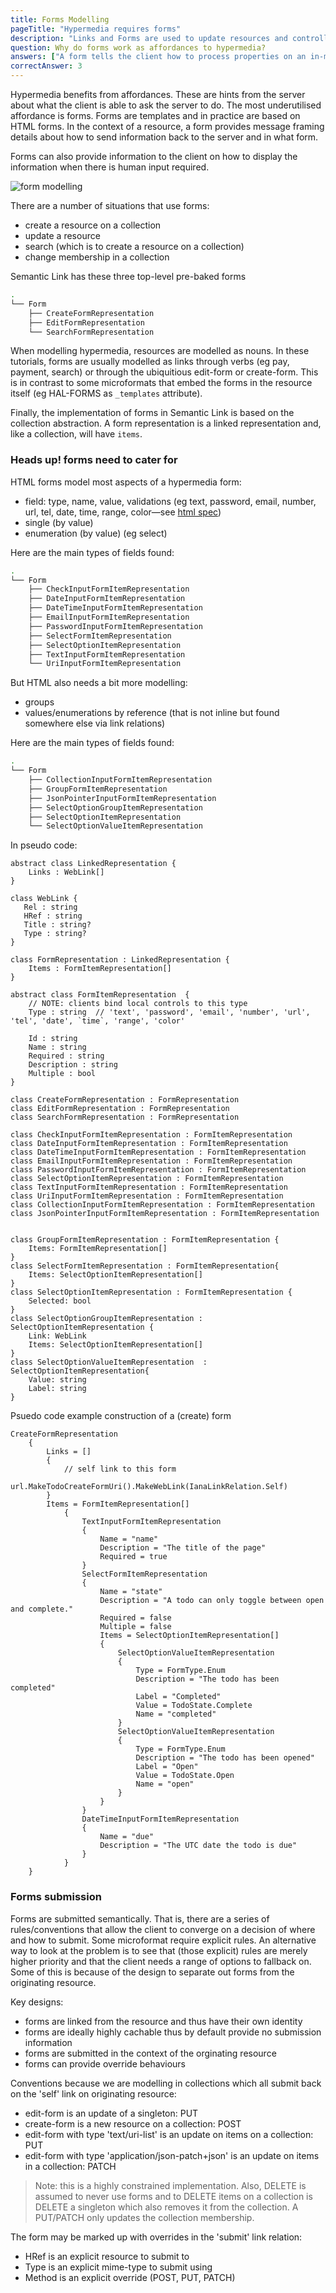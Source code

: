 ```yaml
---
title: Forms Modelling
pageTitle: "Hypermedia requires forms"
description: "Links and Forms are used to update resources and controlled by the server that the client then uses"
question: Why do forms work as affordances to hypermedia?
answers: ["A form tells the client how to process properties on an in-memory resource", "The client has control of what is sent back to the server", "It's a synonym for HTML", "Trick question: none of this makes sense"]
correctAnswer: 3
---
```


Hypermedia benefits from affordances. These are hints from the server about what the client is able to ask the server to do. The most underutilised affordance is forms. Forms are templates and in practice are based on HTML forms. In the context of a resource, a form provides message framing details about how to send information back to the server and in what form.

Forms can also provide information to the client on how to display the information when there is human input required.

![form modelling](form-modelling.png)

There are a number of situations that use forms:

* create a resource on a collection
* update a resource
* search (which is to create a resource on a collection)
* change membership in a collection

<Instruction>

Semantic Link has these three top-level pre-baked forms

```bash
.
└── Form
    ├── CreateFormRepresentation
    ├── EditFormRepresentation
    └── SearchFormRepresentation
```

</Instruction>

When modelling hypermedia, resources are modelled as nouns. In these tutorials, forms are usually modelled as links through verbs (eg pay, payment, search) or through the ubiquitious edit-form or create-form. This is in contrast to some microformats that embed the forms in the resource itself (eg HAL-FORMS as `_templates` attribute).

Finally, the implementation of forms in Semantic Link is based on the collection abstraction. A form representation is a linked representation and, like a collection, will have `items`.

### Heads up! forms need to cater for

HTML forms model most aspects of a hypermedia form:

- field: type, name, value, validations (eg text, password, email, number, url, tel, date, time, range, color—see [html spec](https://www.w3.org/TR/html5/single-page.html#the-input-element))
- single (by value)
- enumeration (by value) (eg select)

<Instruction>

Here are the main types of fields found:

```bash
.
└── Form
    ├── CheckInputFormItemRepresentation
    ├── DateInputFormItemRepresentation
    ├── DateTimeInputFormItemRepresentation
    ├── EmailInputFormItemRepresentation
    ├── PasswordInputFormItemRepresentation
    ├── SelectFormItemRepresentation
    ├── SelectOptionItemRepresentation
    ├── TextInputFormItemRepresentation
    └── UriInputFormItemRepresentation
```

</Instruction>


But HTML also needs a bit more modelling:

- groups
- values/enumerations by reference (that is not inline but found somewhere else via link relations)

<Instruction>

Here are the main types of fields found:

```bash
.
└── Form
    ├── CollectionInputFormItemRepresentation
    ├── GroupFormItemRepresentation
    ├── JsonPointerInputFormItemRepresentation
    ├── SelectOptionGroupItemRepresentation
    ├── SelectOptionItemRepresentation
    └── SelectOptionValueItemRepresentation
```
</Instruction>

<Instruction>

In pseudo code:

```uml
abstract class LinkedRepresentation {
    Links : WebLink[]
}

class WebLink {
   Rel : string
   HRef : string
   Title : string?
   Type : string?
}

class FormRepresentation : LinkedRepresentation {
    Items : FormItemRepresentation[]
}

abstract class FormItemRepresentation  {
    // NOTE: clients bind local controls to this type
    Type : string  // 'text', 'password', 'email', 'number', 'url', 'tel', 'date', `time`, 'range', 'color'

    Id : string
    Name : string
    Required : string
    Description : string
    Multiple : bool
}

class CreateFormRepresentation : FormRepresentation
class EditFormRepresentation : FormRepresentation
class SearchFormRepresentation : FormRepresentation

class CheckInputFormItemRepresentation : FormItemRepresentation
class DateInputFormItemRepresentation : FormItemRepresentation
class DateTimeInputFormItemRepresentation : FormItemRepresentation
class EmailInputFormItemRepresentation : FormItemRepresentation
class PasswordInputFormItemRepresentation : FormItemRepresentation
class SelectOptionItemRepresentation : FormItemRepresentation
class TextInputFormItemRepresentation : FormItemRepresentation
class UriInputFormItemRepresentation : FormItemRepresentation
class CollectionInputFormItemRepresentation : FormItemRepresentation
class JsonPointerInputFormItemRepresentation : FormItemRepresentation


class GroupFormItemRepresentation : FormItemRepresentation {
    Items: FormItemRepresentation[]
}
class SelectFormItemRepresentation : FormItemRepresentation{
    Items: SelectOptionItemRepresentation[]
}
class SelectOptionItemRepresentation : FormItemRepresentation {
    Selected: bool
}
class SelectOptionGroupItemRepresentation : SelectOptionItemRepresentation {
    Link: WebLink
    Items: SelectOptionItemRepresentation[]
}
class SelectOptionValueItemRepresentation  : SelectOptionItemRepresentation{
    Value: string
    Label: string
}

```

</Instruction>

<Instruction>

Psuedo code example construction of a (create) form

```
CreateFormRepresentation
    {
        Links = []
        {
            // self link to this form
            url.MakeTodoCreateFormUri().MakeWebLink(IanaLinkRelation.Self)
        }
        Items = FormItemRepresentation[]
            {
                TextInputFormItemRepresentation
                {
                    Name = "name"
                    Description = "The title of the page"
                    Required = true
                }
                SelectFormItemRepresentation
                {
                    Name = "state"
                    Description = "A todo can only toggle between open and complete."
                    Required = false
                    Multiple = false
                    Items = SelectOptionItemRepresentation[]
                    {
                        SelectOptionValueItemRepresentation
                        {
                            Type = FormType.Enum
                            Description = "The todo has been completed"
                            Label = "Completed"
                            Value = TodoState.Complete
                            Name = "completed"
                        }
                        SelectOptionValueItemRepresentation
                        {
                            Type = FormType.Enum
                            Description = "The todo has been opened"
                            Label = "Open"
                            Value = TodoState.Open
                            Name = "open"
                        }
                    }
                }
                DateTimeInputFormItemRepresentation
                {
                    Name = "due"
                    Description = "The UTC date the todo is due"
                }
            }
    }
```

</Instruction>

### Forms submission

Forms are submitted semantically. That is, there are a series of rules/conventions that allow the client to converge on a decision of where and how to submit. Some microformat require explicit rules. An alternative way to look at the problem is to see that (those explicit) rules are merely higher priority and that the client needs a range of options to fallback on. Some of this is because of the design to separate out forms from the originating resource.

Key designs:

* forms are linked from the resource and thus have their own identity
* forms are ideally highly cachable thus by default provide no submission information
* forms are submitted in the context of the orginating resource
* forms can provide override behaviours

Conventions because we are modelling in collections which all submit back on the 'self' link on originating resource:

* edit-form is an update of a singleton: PUT
* create-form is a new resource on a collection: POST
* edit-form with type 'text/uri-list' is an update on items on a collection: PUT
* edit-form with type 'application/json-patch+json' is an update on items in a collection: PATCH

> Note: this is a highly constrained implementation. Also, DELETE is assumed to never use forms and to DELETE items on a collection is DELETE a singleton which also removes it from the collection. A PUT/PATCH only updates the collection membership.

The form may be marked up with overrides in the 'submit' link relation:

* HRef is an explicit resource to submit to
* Type is an explicit mime-type to submit using
* Method is an explicit override (POST, PUT, PATCH)